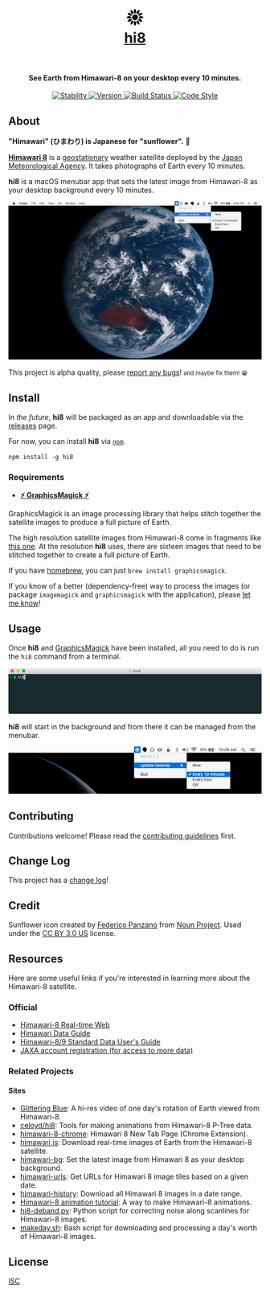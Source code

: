 <h1 align="center">
  <br>
  <img src="assets/Icon-Template@2x.png" alt="hi8" height="34" width="34">
  <br>
  <a href="https://ungoldman.github.io/hi8/">hi8</a>
  <br>
  <br>
</h1>

<h4 align="center">See Earth from Himawari-8 on your desktop every 10 minutes.</h4>

<p align="center">
  <a href="https://nodejs.org/api/documentation.html#documentation_stability_index">
    <img alt="Stability"
      src="https://img.shields.io/badge/stability-experimental-orange.svg?style=flat-square">
  </a>
  <a href="https://www.npmjs.com/package/hi8">
    <img alt="Version"
      src="https://img.shields.io/npm/v/hi8.svg?style=flat-square">
  </a>
  <a href="https://travis-ci.org/ungoldman/hi8">
    <img alt="Build Status"
      src="https://img.shields.io/travis/ungoldman/hi8.svg?style=flat-square">
  </a>
  <a href="http://npm.im/standard">
    <img alt="Code Style"
      src="https://img.shields.io/badge/code%20style-standard-brightgreen.svg?style=flat-square">
  </a>
</p>

## About

**"Himawari" (ひまわり) is Japanese for "sunflower".** :sunflower:

**[Himawari 8](http://himawari8.nict.go.jp/)** is a [geostationary](https://en.wikipedia.org/wiki/Geostationary_orbit) weather satellite deployed by the [Japan Meteorological Agency](http://www.jma.go.jp/jma/indexe.html). It takes photographs of Earth every 10 minutes.

**hi8** is a macOS menubar app that sets the latest image from Himawari-8 as your desktop background every 10 minutes.

![desktop screenshot](assets/screenshots/desktop.jpg)

This project is alpha quality, please [report any bugs](https://github.com/ungoldman/hi8/issues)! <small>and maybe fix them! :grin:</small>

## Install

In *the future*, **hi8** will be packaged as an app and downloadable via the [releases](https://github.com/ungoldman/hi8/releases) page.

For now, you can install **hi8** via [`npm`](npmjs.com).

```
npm install -g hi8
```

### Requirements

- [**:zap: GraphicsMagick :zap:**](http://www.graphicsmagick.org)

GraphicsMagick is an image processing library that helps stitch together the satellite images to produce a full picture of Earth.

The high resolution satellite images from Himawari-8 come in fragments like [this one](http://himawari8-dl.nict.go.jp/himawari8/img/D531106/4d/550/2016/10/05/193000_2_0.png). At the resolution **hi8** uses, there are sixteen images that need to be stitched together to create a full picture of Earth.

If you have [homebrew](http://brew.sh/), you can just `brew install graphicsmagick`.

If you know of a better (dependency-free) way to process the images (or package `imagemagick` and `graphicsmagick` with the application), please [let me know](https://github.com/ungoldman/hi8/issues/3)!

## Usage

Once **hi8** and [GraphicsMagick](http://www.graphicsmagick.org) have been installed, all you need to do is run the `hi8` command from a terminal.

![menubar screenshot](assets/screenshots/terminal.png)

**hi8** will start in the background and from there it can be managed from the menubar.

![menubar screenshot](assets/screenshots/menubar.png)

## Contributing

Contributions welcome! Please read the [contributing guidelines](contributing.md) first.

## Change Log

This project has a [change log](changelog.md)!

## Credit

Sunflower icon created by [Federico Panzano](https://thenounproject.com/panzano/) from [Noun Project](https://thenounproject.com/term/sunflower/120542/). Used under the [CC BY 3.0 US](https://creativecommons.org/licenses/by/3.0/us/) license.

## Resources

Here are some useful links if you're interested in learning more about the Himawari-8 satellite.

### Official

- [Himawari-8 Real-time Web](http://himawari8.nict.go.jp)
- [Himawari Data Guide](http://www.eorc.jaxa.jp/ptree/userguide.html)
- [Himawari-8/9 Standard Data User's Guide](http://www.data.jma.go.jp/mscweb/en/himawari89/space_segment/hsd_sample/HS_D_users_guide_en_v12.pdf)
- [JAXA account registration (for access to more data)](http://www.eorc.jaxa.jp/ptree/registration_top.html)

### Related Projects

#### Sites

- [Glittering Blue](http://glittering.blue): A hi-res video of one day's rotation of Earth viewed from Himawari-8.
- [celoyd/hi8](https://github.com/celoyd/hi8): Tools for making animations from Himawari-8 P-Tree data.
- [himawari-8-chrome](https://github.com/domoritz/): Himawari 8 New Tab Page (Chrome Extension).
- [himawari.js](https://github.com/jakiestfu/himawari.js): Download real-time images of Earth from the Himawari-8 satellite.
- [himawari-bg](https://github.com/ungoldman/himawari-bg): Set the latest image from Himawari 8 as your desktop background.
- [himawari-urls](https://github.com/ungoldman/himawari-urls): Get URLs for Himawari 8 image tiles based on a given date.
- [himawari-history](https://github.com/ungoldman/himawari-history): Download all Himawari 8 images in a date range.
- [Himawari-8 animation tutorial](https://gist.github.com/celoyd/b92d0de6fae1f18791ef): A way to make Himawari-8 animations.
- [hi8-deband.py](https://gist.github.com/celoyd/a4dd9202fe5c7978b114): Python script for correcting noise along scanlines for Himawari-8 images.
- [makeday.sh](https://gist.github.com/celoyd/c2293929ab3fe97ea597): Bash script for downloading and processing a day's worth of Himawari-8 images.

## License

[ISC](license.md)
